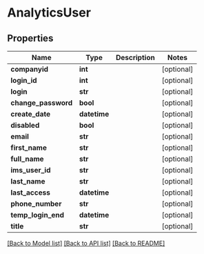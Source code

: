 # AnalyticsUser

## Properties
Name | Type | Description | Notes
------------ | ------------- | ------------- | -------------
**companyid** | **int** |  | [optional] 
**login_id** | **int** |  | [optional] 
**login** | **str** |  | [optional] 
**change_password** | **bool** |  | [optional] 
**create_date** | **datetime** |  | [optional] 
**disabled** | **bool** |  | [optional] 
**email** | **str** |  | [optional] 
**first_name** | **str** |  | [optional] 
**full_name** | **str** |  | [optional] 
**ims_user_id** | **str** |  | [optional] 
**last_name** | **str** |  | [optional] 
**last_access** | **datetime** |  | [optional] 
**phone_number** | **str** |  | [optional] 
**temp_login_end** | **datetime** |  | [optional] 
**title** | **str** |  | [optional] 

[[Back to Model list]](../README.md#documentation-for-models) [[Back to API list]](../README.md#documentation-for-api-endpoints) [[Back to README]](../README.md)

